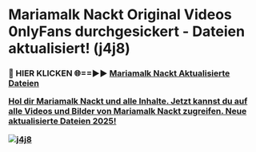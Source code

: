 # Mariamalk Nackt Original Videos 0nlyFans durchgesickert - Dateien aktualisiert! (j4j8)

<h3>🔴 HIER KLICKEN 🌐==►► <a href="https://tinyurl.com/h6vf6nb8" rel="nofollow">Mariamalk Nackt Aktualisierte Dateien

Hol dir Mariamalk Nackt und alle Inhalte. Jetzt kannst du auf alle Videos und Bilder von Mariamalk Nackt zugreifen. Neue aktualisierte Dateien 2025!

[![j4j8](https://i.imgur.com/sD4kR3V.gif)](https://tinyurl.com/h6vf6nb8)
